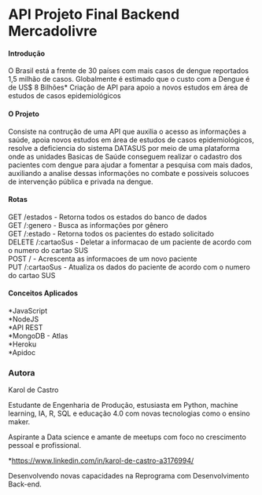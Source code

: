 # API Projeto Final Backend Mercadolivre

#### Introdução

O Brasil está a frente de 30 países com mais casos de dengue reportados 1,5 milhão de casos. Globalmente é estimado que o custo com a Dengue é de US$ 8 Bilhões* Criação de API para apoio a novos estudos em área de estudos de casos epidemiológicos

#### O Projeto

Consiste na contrução de uma API que auxilia o acesso as informações a saúde, apoia novos estudos em área de estudos de casos epidemiológicos, resolve a deficiencia do sistema DATASUS por meio de uma plataforma onde as unidades Basicas de Saúde conseguem realizar o cadastro dos pacientes com dengue para ajudar a fomentar a pesquisa com mais dados, auxiliando a analise dessas informações no combate e possiveis solucoes de intervenção pública e privada na dengue.
 </br>
 
#### Rotas 

GET /estados - Retorna todos os estados do banco de dados </br>
GET /:genero - Busca as informações por gênero </br>
GET /:estado - Retorna todos os pacientes do estado solicitado </br>
DELETE /:cartaoSus - Deletar a informacao de um paciente de acordo com o numero do cartao SUS </br>
POST /  - Acrescenta as informacoes de um novo paciente </br>
PUT /:cartaoSus - Atualiza os dados do paciente de acordo com o numero do cartao SUS </br>


#### Conceitos Aplicados
*JavaScript </br>
*NodeJS </br>
*API REST </br>
*MongoDB - Atlas </br>
*Heroku </br>
*Apidoc </br>

### Autora

Karol de Castro

Estudante de Engenharia de Produção, estusiasta em Python, machine learning, IA, R, SQL e educação 4.0 com novas tecnologias como o ensino maker. </br>

Aspirante a Data science e amante de meetups com foco no crescimento pessoal e profissional.</br>

*https://www.linkedin.com/in/karol-de-castro-a3176994/

Desenvolvendo novas capacidades na Reprograma com Desenvolvimento Back-end.</br>


